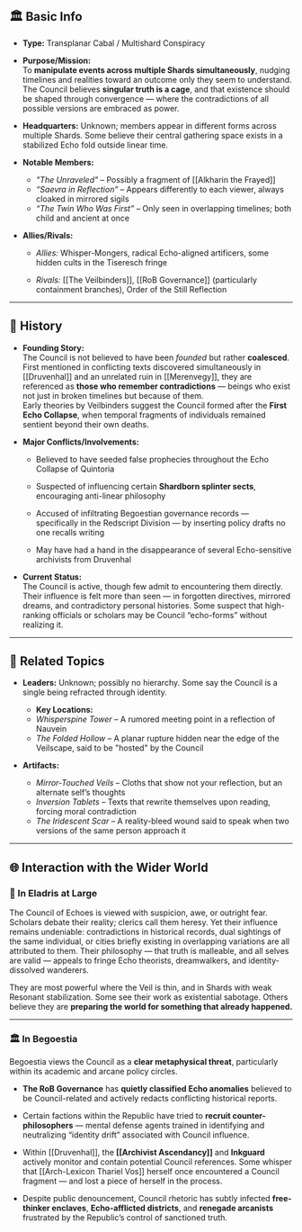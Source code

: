 ## 🏛️ Basic Info

- **Type:** Transplanar Cabal / Multishard Conspiracy
    
- **Purpose/Mission:**  
    To **manipulate events across multiple Shards simultaneously**, nudging timelines and realities toward an outcome only they seem to understand. The Council believes **singular truth is a cage**, and that existence should be shaped through convergence — where the contradictions of all possible versions are embraced as power.
    
- **Headquarters:** Unknown; members appear in different forms across multiple Shards. Some believe their central gathering space exists in a stabilized Echo fold outside linear time.
    
- **Notable Members:**
    - _"The Unraveled"_ – Possibly a fragment of [[Alkharin the Frayed]]
    - _“Saevra in Reflection”_ – Appears differently to each viewer, always cloaked in mirrored sigils
    - _“The Twin Who Was First”_ – Only seen in overlapping timelines; both child and ancient at once
        
- **Allies/Rivals:**
    - _Allies:_ Whisper-Mongers, radical Echo-aligned artificers, some hidden cults in the Tiseresch fringe
        
    - _Rivals:_ [[The Veilbinders]], [[RoB Governance]] (particularly containment branches), Order of the Still Reflection
        

---

## 📖 History

- **Founding Story:**  
    The Council is not believed to have been _founded_ but rather **coalesced**. First mentioned in conflicting texts discovered simultaneously in [[Druvenhal]] and an unrelated ruin in [[Merenvegy]], they are referenced as **those who remember contradictions** — beings who exist not just in broken timelines but because of them.  
    Early theories by Veilbinders suggest the Council formed after the **First Echo Collapse**, when temporal fragments of individuals remained sentient beyond their own deaths.
    
- **Major Conflicts/Involvements:**
    
    - Believed to have seeded false prophecies throughout the Echo Collapse of Quintoria
        
    - Suspected of influencing certain **Shardborn splinter sects**, encouraging anti-linear philosophy
        
    - Accused of infiltrating Begoestian governance records — specifically in the Redscript Division — by inserting policy drafts no one recalls writing
        
    - May have had a hand in the disappearance of several Echo-sensitive archivists from Druvenhal
        
- **Current Status:**  
    The Council is active, though few admit to encountering them directly. Their influence is felt more than seen — in forgotten directives, mirrored dreams, and contradictory personal histories. Some suspect that high-ranking officials or scholars may be Council “echo-forms” without realizing it.
    

---

## 🔗 Related Topics

- **Leaders:** Unknown; possibly no hierarchy. Some say the Council is a single being refracted through identity.
    
	- **Key Locations:**
    - _Whisperspine Tower_ – A rumored meeting point in a reflection of Nauvein
    - _The Folded Hollow_ – A planar rupture hidden near the edge of the Veilscape, said to be "hosted" by the Council
        
- **Artifacts:**
    - _Mirror-Touched Veils_ – Cloths that show not your reflection, but an alternate self’s thoughts
    - _Inversion Tablets_ – Texts that rewrite themselves upon reading, forcing moral contradiction
    - _The Iridescent Scar_ – A reality-bleed wound said to speak when two versions of the same person approach it
        

---

## 🌐 Interaction with the Wider World

### 🧭 In Eladris at Large

The Council of Echoes is viewed with suspicion, awe, or outright fear. Scholars debate their reality; clerics call them heresy. Yet their influence remains undeniable: contradictions in historical records, dual sightings of the same individual, or cities briefly existing in overlapping variations are all attributed to them. Their philosophy — that truth is malleable, and all selves are valid — appeals to fringe Echo theorists, dreamwalkers, and identity-dissolved wanderers.

They are most powerful where the Veil is thin, and in Shards with weak Resonant stabilization. Some see their work as existential sabotage. Others believe they are **preparing the world for something that already happened.**

---

### 🏛️ In Begoestia

Begoestia views the Council as a **clear metaphysical threat**, particularly within its academic and arcane policy circles.

- **The RoB Governance** has **quietly classified Echo anomalies** believed to be Council-related and actively redacts conflicting historical reports.
    
- Certain factions within the Republic have tried to **recruit counter-philosophers** — mental defense agents trained in identifying and neutralizing “identity drift” associated with Council influence.
    
- Within [[Druvenhal]], the **[[Archivist Ascendancy]]** and **Inkguard** actively monitor and contain potential Council references. Some whisper that [[Arch-Lexicon Thariel Vos]] herself once encountered a Council fragment — and lost a piece of herself in the process.
    
- Despite public denouncement, Council rhetoric has subtly infected **free-thinker enclaves**, **Echo-afflicted districts**, and **renegade arcanists** frustrated by the Republic’s control of sanctioned truth.